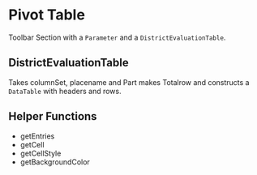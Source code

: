 # Pivot Table

Toolbar Section with a
`Parameter` and a `DistrictEvaluationTable`.

## DistrictEvaluationTable

Takes columnSet, placename and Part
makes Totalrow and constructs a
`DataTable` with headers and rows. 

## Helper Functions
- getEntries
- getCell
- getCellStyle
- getBackgroundColor
